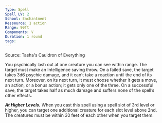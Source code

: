 ```yaml
---
Type: Spell
Spell LV: 2
School: Enchantment
Ressource: 1 action
Range: 90ft
Components: V
Duration: 1 round
tags:
---
```

Source: Tasha's Cauldron of Everything

You psychically lash out at one creature you can see within range. The target must make an Intelligence saving throw. On a failed save, the target takes 3d6 psychic damage, and it can’t take a reaction until the end of its next turn. Moreover, on its next turn, it must choose whether it gets a move, an action, or a bonus action; it gets only one of the three. On a successful save, the target takes half as much damage and suffers none of the spell’s other effects.

**_At Higher Levels._** When you cast this spell using a spell slot of 3rd level or higher, you can target one additional creature for each slot level above 2nd. The creatures must be within 30 feet of each other when you target them.